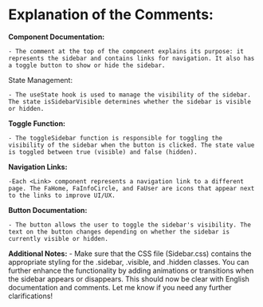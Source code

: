 # Explanation of the Comments:
**Component Documentation:**

    - The comment at the top of the component explains its purpose: it represents the sidebar and contains links for navigation. It also has a toggle button to show or hide the sidebar.
State Management:

    - The useState hook is used to manage the visibility of the sidebar. The state isSidebarVisible determines whether the sidebar is visible or hidden.
**Toggle Function:**

    - The toggleSidebar function is responsible for toggling the visibility of the sidebar when the button is clicked. The state value is toggled between true (visible) and false (hidden).
**Navigation Links:**

    -Each <Link> component represents a navigation link to a different page. The FaHome, FaInfoCircle, and FaUser are icons that appear next to the links to improve UI/UX.
**Button Documentation:**

    - The button allows the user to toggle the sidebar's visibility. The text on the button changes depending on whether the sidebar is currently visible or hidden.
**Additional Notes:**
    - Make sure that the CSS file (Sidebar.css) contains the appropriate styling for the .sidebar, .visible, and .hidden classes.
    You can further enhance the functionality by adding animations or transitions when the sidebar appears or disappears.
    This should now be clear with English documentation and comments. Let me know if you need any further clarifications!